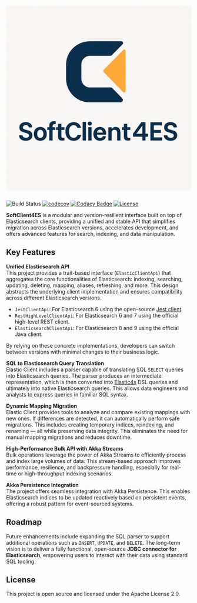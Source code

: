# ![SoftClient4ES Logo](https://raw.githubusercontent.com/SOFTNETWORK-APP/SoftClient4ES/main/logo.png)


![Build Status](https://github.com/SOFTNETWORK-APP/SoftClient4ES/workflows/Build/badge.svg)
[![codecov](https://codecov.io/gh/SOFTNETWORK-APP/SoftClient4ES/graph/badge.svg?token=XYCWBGVHAC)](https://codecov.io/gh/SOFTNETWORK-APP/SoftClient4ES)
[![Codacy Badge](https://app.codacy.com/project/badge/Grade/1c13d6eb7d6c4a1495cd47e457c132dc)](https://app.codacy.com/gh/SOFTNETWORK-APP/elastic/dashboard?utm_source=gh&utm_medium=referral&utm_content=&utm_campaign=Badge_grade)
[![License](https://img.shields.io/github/license/SOFTNETWORK-APP/elastic)](https://github.com/SOFTNETWORK-APP/elastic/blob/main/LICENSE)

**SoftClient4ES** is a modular and version-resilient interface built on top of Elasticsearch clients, providing a unified and stable API that simplifies migration across Elasticsearch versions, accelerates development, and offers advanced features for search, indexing, and data manipulation.

## Key Features

**Unified Elasticsearch API**  
This project provides a trait-based interface (`ElasticClientApi`) that aggregates the core functionalities of Elasticsearch: indexing, searching, updating, deleting, mapping, aliases, refreshing, and more. This design abstracts the underlying client implementation and ensures compatibility across different Elasticsearch versions.

- `JestClientApi`: For Elasticsearch 6 using the open-source [Jest client](https://github.com/searchbox-io/Jest).
- `RestHighLevelClientApi`: For Elasticsearch 6 and 7 using the official high-level REST client.
- `ElasticsearchClientApi`: For Elasticsearch 8 and 9 using the official Java client.

By relying on these concrete implementations, developers can switch between versions with minimal changes to their business logic.

**SQL to Elasticsearch Query Translation**  
Elastic Client includes a parser capable of translating SQL `SELECT` queries into Elasticsearch queries. The parser produces an intermediate representation, which is then converted into [Elastic4s](https://github.com/sksamuel/elastic4s) DSL queries and ultimately into native Elasticsearch queries. This allows data engineers and analysts to express queries in familiar SQL syntax.

**Dynamic Mapping Migration**  
Elastic Client provides tools to analyze and compare existing mappings with new ones. If differences are detected, it can automatically perform safe migrations. This includes creating temporary indices, reindexing, and renaming — all while preserving data integrity. This eliminates the need for manual mapping migrations and reduces downtime.

**High-Performance Bulk API with Akka Streams**  
Bulk operations leverage the power of Akka Streams to efficiently process and index large volumes of data. This stream-based approach improves performance, resilience, and backpressure handling, especially for real-time or high-throughput indexing scenarios.

**Akka Persistence Integration**  
The project offers seamless integration with Akka Persistence. This enables Elasticsearch indices to be updated reactively based on persistent events, offering a robust pattern for event-sourced systems.

## Roadmap

Future enhancements include expanding the SQL parser to support additional operations such as `INSERT`, `UPDATE`, and `DELETE`. The long-term vision is to deliver a fully functional, open-source **JDBC connector for Elasticsearch**, empowering users to interact with their data using standard SQL tooling.

## License

This project is open source and licensed under the Apache License 2.0.
